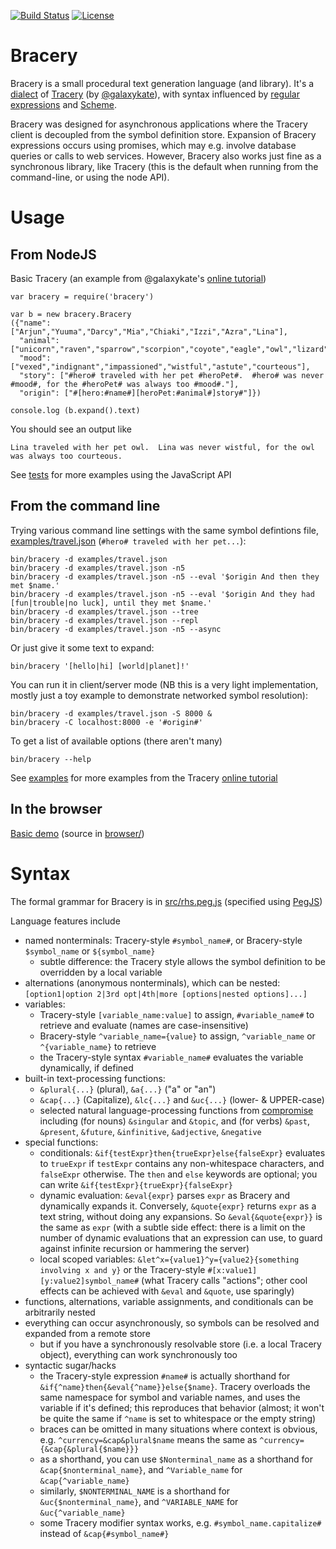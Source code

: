 [![Build Status](https://travis-ci.org/ihh/bracery.svg?branch=master)](https://travis-ci.org/ihh/bracery)
[![License](https://img.shields.io/badge/License-BSD%203--Clause-blue.svg)](https://opensource.org/licenses/BSD-3-Clause)

# Bracery

Bracery is a small procedural text generation language (and library).
It's a [dialect](https://en.wikipedia.org/wiki/Programming_language#Dialects,_flavors_and_implementations)
of [Tracery](http://tracery.io/) (by [@galaxykate](https://github.com/galaxykate)),
with syntax influenced by [regular expressions](https://en.wikipedia.org/wiki/Regular_expression) and 
[Scheme](https://en.wikipedia.org/wiki/Scheme_(programming_language)).

Bracery was designed for asynchronous applications where the Tracery client is decoupled from the symbol definition store.
Expansion of Bracery expressions occurs using promises, which may e.g. involve database queries or calls to web services.
However, Bracery also works just fine as a synchronous library, like Tracery (this is the default when running from the command-line, or using the node API).

# Usage

## From NodeJS

Basic Tracery (an example from @galaxykate's [online tutorial](http://www.crystalcodepalace.com/traceryTut.html))

~~~~
var bracery = require('bracery')

var b = new bracery.Bracery
({"name": ["Arjun","Yuuma","Darcy","Mia","Chiaki","Izzi","Azra","Lina"],
  "animal": ["unicorn","raven","sparrow","scorpion","coyote","eagle","owl","lizard","zebra","duck","kitten"],
  "mood": ["vexed","indignant","impassioned","wistful","astute","courteous"],
  "story": ["#hero# traveled with her pet #heroPet#.  #hero# was never #mood#, for the #heroPet# was always too #mood#."],
  "origin": ["#[hero:#name#][heroPet:#animal#]story#"]})

console.log (b.expand().text)
~~~~

You should see an output like

~~~~
Lina traveled with her pet owl.  Lina was never wistful, for the owl was always too courteous.
~~~~

See [tests](test/) for more examples using the JavaScript API

## From the command line

Trying various command line settings with the same symbol defintions file, [examples/travel.json](examples/travel.json) (`#hero# traveled with her pet...`):

~~~~
bin/bracery -d examples/travel.json
bin/bracery -d examples/travel.json -n5
bin/bracery -d examples/travel.json -n5 --eval '$origin And then they met $name.'
bin/bracery -d examples/travel.json -n5 --eval '$origin And they had [fun|trouble|no luck], until they met $name.'
bin/bracery -d examples/travel.json --tree
bin/bracery -d examples/travel.json --repl
bin/bracery -d examples/travel.json -n5 --async
~~~~

Or just give it some text to expand:

~~~~
bin/bracery '[hello|hi] [world|planet]!'
~~~~

You can run it in client/server mode (NB this is a very light implementation, mostly just a toy example to demonstrate networked symbol resolution):

~~~~
bin/bracery -d examples/travel.json -S 8000 &
bin/bracery -C localhost:8000 -e '#origin#'
~~~~

To get a list of available options (there aren't many)

~~~~
bin/bracery --help
~~~~

See [examples](examples/) for more examples from the Tracery [online tutorial](http://www.crystalcodepalace.com/traceryTut.html)

## In the browser

[Basic demo](http://htmlpreview.github.io/?https://github.com/ihh/bracery/blob/master/browser/index.html) (source in [browser/](browser/))

# Syntax

The formal grammar for Bracery is in [src/rhs.peg.js](src/rhs.peg.js) (specified using [PegJS](https://pegjs.org/))

Language features include

- named nonterminals: Tracery-style `#symbol_name#`, or Bracery-style `$symbol_name` or `${symbol_name}`
   - subtle difference: the Tracery style allows the symbol definition to be overridden by a local variable
- alternations (anonymous nonterminals), which can be nested: `[option1|option 2|3rd opt|4th|more [options|nested options]...]`
- variables:
   - Tracery-style `[variable_name:value]` to assign, `#variable_name#` to retrieve and evaluate (names are case-insensitive)
   - Bracery-style `^variable_name={value}` to assign, `^variable_name` or `^{variable_name}` to retrieve
   - the Tracery-style syntax `#variable_name#` evaluates the variable dynamically, if defined
- built-in text-processing functions:
   - `&plural{...}` (plural), `&a{...}` ("a" or "an")
   - `&cap{...}` (Capitalize), `&lc{...}` and `&uc{...}` (lower- & UPPER-case)
   - selected natural language-processing functions from [compromise](https://github.com/spencermountain/compromise) including (for nouns) `&singular` and `&topic`, and (for verbs) `&past`, `&present`, `&future`, `&infinitive`,  `&adjective`, `&negative`
- special functions:
   - conditionals: `&if{testExpr}then{trueExpr}else{falseExpr}` evaluates to `trueExpr` if `testExpr` contains any non-whitespace characters, and `falseExpr` otherwise. The `then` and `else` keywords are optional; you can write `&if{testExpr}{trueExpr}{falseExpr}`
   - dynamic evaluation: `&eval{expr}` parses `expr` as Bracery and dynamically expands it. Conversely, `&quote{expr}` returns `expr` as a text string, without doing any expansions. So `&eval{&quote{expr}}` is the same as `expr` (with a subtle side effect: there is a limit on the number of dynamic evaluations that an expression can use, to guard against infinite recursion or hammering the server)
   - local scoped variables: `&let^x={value1}^y={value2}{something involving x and y}` or the Tracery-style `#[x:value1][y:value2]symbol_name#` (what Tracery calls "actions"; other cool effects can be achieved with `&eval` and `&quote`, use sparingly)
- functions, alternations, variable assignments, and conditionals can be arbitrarily nested
- everything can occur asynchronously, so symbols can be resolved and expanded from a remote store
   - but if you have a synchronously resolvable store (i.e. a local Tracery object), everything can work synchronously too
- syntactic sugar/hacks
   - the Tracery-style expression `#name#` is actually shorthand for `&if{^name}then{&eval{^name}}else{$name}`. Tracery overloads the same namespace for symbol and variable names, and uses the variable if it's defined; this reproduces that behavior (almost; it won't be quite the same if `^name` is set to whitespace or the empty string)
   - braces can be omitted in many situations where context is obvious, e.g. `^currency=&cap&plural$name` means the same as `^currency={&cap{&plural{$name}}}`
   - as a shorthand, you can use `$Nonterminal_name` as a shorthand for `&cap{$nonterminal_name}`, and `^Variable_name` for `&cap{^variable_name}`
   - similarly, `$NONTERMINAL_NAME` is a shorthand for `&uc{$nonterminal_name}`, and  `^VARIABLE_NAME` for `&uc{^variable_name}`
   - some Tracery modifier syntax works, e.g. `#symbol_name.capitalize#` instead of `&cap{#symbol_name#}`
